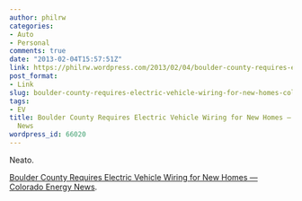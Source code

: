 ```yaml
---
author: philrw
categories:
- Auto
- Personal
comments: true
date: "2013-02-04T15:57:51Z"
link: https://philrw.wordpress.com/2013/02/04/boulder-county-requires-electric-vehicle-wiring-for-new-homes-colorado-energy-news/
post_format:
- Link
slug: boulder-county-requires-electric-vehicle-wiring-for-new-homes-colorado-energy-news
tags:
- EV
title: Boulder County Requires Electric Vehicle Wiring for New Homes — Colorado Energy
  News
wordpress_id: 66020
---
```


Neato.

[Boulder County Requires Electric Vehicle Wiring for New Homes — Colorado Energy News](http://coloradoenergynews.com/2013/01/boulder-countys-requirement-new-homes/).
